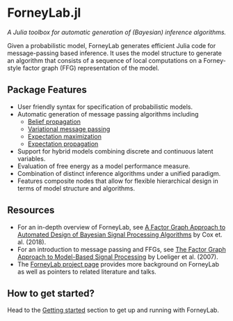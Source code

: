 ForneyLab.jl
============

*A Julia toolbox for automatic generation of (Bayesian) inference algorithms.*

Given a probabilistic model, ForneyLab generates efficient Julia code for message-passing based inference. It uses the model structure to generate an algorithm that consists of a sequence of local computations on a Forney-style factor graph (FFG) representation of the model.

## Package Features

- User friendly syntax for specification of probabilistic models.
- Automatic generation of message passing algorithms including
    - [Belief propagation](https://en.wikipedia.org/wiki/Belief_propagation)
    - [Variational message passing](https://en.wikipedia.org/wiki/Variational_message_passing)
    - [Expectation maximization](https://en.wikipedia.org/wiki/Expectation-maximization_algorithm)
    - [Expectation propagation](https://en.wikipedia.org/wiki/Expectation_propagation)
- Support for hybrid models combining discrete and continuous latent variables.
- Evaluation of free energy as a model performance measure.
- Combination of distinct inference algorithms under a unified paradigm.
- Features composite nodes that allow for flexible hierarchical design in terms of model structure and algorithms.

## Resources

- For an in-depth overview of ForneyLab, see [A Factor Graph Approach to Automated Design of Bayesian Signal Processing Algorithms](https://arxiv.org/abs/1811.03407) by Cox et. al. (2018).
- For an introduction to message passing and FFGs, see [The Factor Graph Approach to Model-Based Signal Processing](https://ieeexplore.ieee.org/document/4282128/) by Loeliger et al. (2007).
- The [ForneyLab project page](https://biaslab.github.io/project/forneylab/) provides more background on ForneyLab as well as pointers to related literature and talks.

## How to get started?
Head to the [Getting started](@ref) section to get up and running with ForneyLab.
